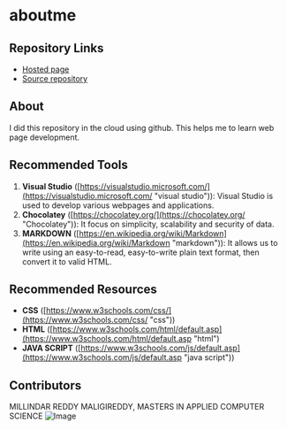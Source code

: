 # aboutme

## Repository Links
- [Hosted page](https://milindar.github.io/aboutme/ "Github")
- [Source repository](https://github.com/milindar/aboutme "source")

## About
I did this repository in the cloud using github. This helps me to learn web page development.

## Recommended Tools
1. **Visual Studio** ([https://visualstudio.microsoft.com/](https://visualstudio.microsoft.com/ "visual studio")): Visual Studio is used to develop various webpages and applications.
1. **Chocolatey** ([https://chocolatey.org/](https://chocolatey.org/ "Chocolatey")): It focus on simplicity, scalability and security of data.
1. **MARKDOWN** ([https://en.wikipedia.org/wiki/Markdown](https://en.wikipedia.org/wiki/Markdown "markdown")): It allows us to write using an easy-to-read, easy-to-write plain text format, then convert it to valid HTML.

## Recommended Resources
- **CSS** ([https://www.w3schools.com/css/](https://www.w3schools.com/css/ "css"))
- **HTML** ([https://www.w3schools.com/html/default.asp](https://www.w3schools.com/html/default.asp "html")
- **JAVA SCRIPT** ([https://www.w3schools.com/js/default.asp](https://www.w3schools.com/js/default.asp "java script"))

## Contributors
MILLINDAR REDDY MALIGIREDDY, MASTERS IN APPLIED COMPUTER SCIENCE
![Image](https://redfairyproject.com/wp-content/uploads/2016/07/Dont-give-up.jpg "Image")

